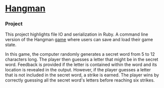 # [Hangman](https://www.theodinproject.com/lessons/file-i-o-and-serialization)

### Project

This project highlights file IO and serialization in Ruby. A command line version of the Hangman [game](https://en.wikipedia.org/wiki/Hangman_(game)) where users can save and load their game state. 

In this game, the computer randomly generates a secret word from 5 to 12 characters long. The player then guesses a letter that might be in the secret word. Feedback is provided if the letter is contained within the word and its location is revealed in the output. However, if the player guesses a letter that is not included in the secret word, a strike is earned. The player wins by correctly guessing all the secret word's letters before reaching six strikes.


